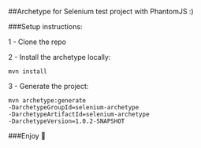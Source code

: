 ##Archetype for Selenium test project with PhantomJS :)

###Setup instructions:

1 - Clone the repo

2 - Install the archetype locally:

    mvn install

3 - Generate the project:

    mvn archetype:generate
    -DarchetypeGroupId=selenium-archetype 
    -DarchetypeArtifactId=selenium-archetype
    -DarchetypeVersion=1.0.2-SNAPSHOT





###Enjoy :tophat:
